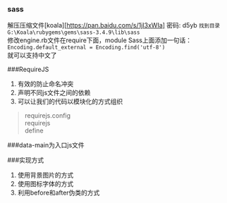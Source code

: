 ### sass

解压压缩文件[koala][https://pan.baidu.com/s/1jI3xWIa] 密码: d5yb
`找到目录G:\Koala\rubygems\gems\sass-3.4.9\lib\sass`  
修改engine.rb文件在require下面，module Sass上面添加一句话：     
`Encoding.default_external = Encoding.find('utf-8')`   
就可以支持中文了

###RequireJS

 1. 有效的防止命名冲突
 2. 声明不同js文件之间的依赖
 3. 可以让我们的代码以模块化的方式组织

> requirejs.config     
> requirejs     
> define

###data-main为入口js文件

###实现方式

1. 使用背景图片的方式
2. 使用图标字体的方式
3. 利用before和after伪类的方式


